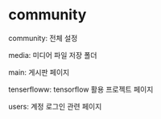 # community
community: 전체 설정

media: 미디어 파일 저장 폴더



main: 게시판 페이지

tenserfloww: tensorflow 활용 프로젝트 페이지

users: 계정 로그인 관련 페이지
